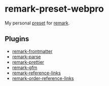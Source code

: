 # remark-preset-webpro

My personal [preset][1] for [remark][2].

## Plugins

- [remark-frontmatter][3]
- [remark-parse][4]
- [remark-prettier][5]
- [remark-gfm][6]
- [remark-reference-links][7]
- [remark-order-reference-links][8]

[1]: https://github.com/unifiedjs/unified#preset
[2]: https://github.com/remarkjs/remark
[3]: https://github.com/remarkjs/remark-frontmatter
[4]: https://github.com/remarkjs/remark/tree/main/packages/remark-parse
[5]: https://github.com/remcohaszing/remark-prettier
[6]: https://github.com/remarkjs/remark-gfm
[7]: https://github.com/remarkjs/remark-reference-links
[8]: https://github.com/webpro/remark-order-reference-links
